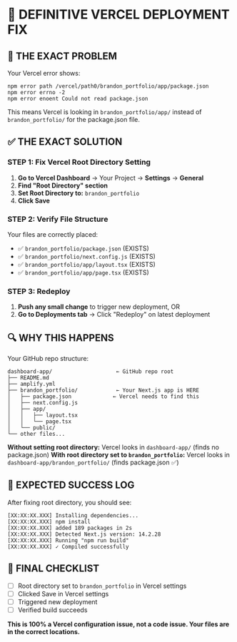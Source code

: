 # 🎯 DEFINITIVE VERCEL DEPLOYMENT FIX

## 🚨 THE EXACT PROBLEM
Your Vercel error shows:
```
npm error path /vercel/path0/brandon_portfolio/app/package.json
npm error errno -2
npm error enoent Could not read package.json
```

This means Vercel is looking in `brandon_portfolio/app/` instead of `brandon_portfolio/` for the package.json file.

## ✅ THE EXACT SOLUTION

### STEP 1: Fix Vercel Root Directory Setting
1. **Go to Vercel Dashboard** → Your Project → **Settings** → **General**
2. **Find "Root Directory" section**
3. **Set Root Directory to:** `brandon_portfolio`
4. **Click Save**

### STEP 2: Verify File Structure
Your files are correctly placed:
- ✅ `brandon_portfolio/package.json` (EXISTS)
- ✅ `brandon_portfolio/next.config.js` (EXISTS)
- ✅ `brandon_portfolio/app/layout.tsx` (EXISTS)
- ✅ `brandon_portfolio/app/page.tsx` (EXISTS)

### STEP 3: Redeploy
1. **Push any small change** to trigger new deployment, OR
2. **Go to Deployments tab** → Click "Redeploy" on latest deployment

## 🔍 WHY THIS HAPPENS
Your GitHub repo structure:
```
dashboard-app/                    ← GitHub repo root
├── README.md
├── amplify.yml
├── brandon_portfolio/            ← Your Next.js app is HERE
│   ├── package.json             ← Vercel needs to find this
│   ├── next.config.js
│   ├── app/
│   │   ├── layout.tsx
│   │   └── page.tsx
│   └── public/
└── other files...
```

**Without setting root directory:** Vercel looks in `dashboard-app/` (finds no package.json)
**With root directory set to `brandon_portfolio`:** Vercel looks in `dashboard-app/brandon_portfolio/` (finds package.json ✅)

## 🎯 EXPECTED SUCCESS LOG
After fixing root directory, you should see:
```
[XX:XX:XX.XXX] Installing dependencies...
[XX:XX:XX.XXX] npm install
[XX:XX:XX.XXX] added 189 packages in 2s
[XX:XX:XX.XXX] Detected Next.js version: 14.2.28
[XX:XX:XX.XXX] Running "npm run build"
[XX:XX:XX.XXX] ✓ Compiled successfully
```

## 🚀 FINAL CHECKLIST
- [ ] Root directory set to `brandon_portfolio` in Vercel settings
- [ ] Clicked Save in Vercel settings
- [ ] Triggered new deployment
- [ ] Verified build succeeds

**This is 100% a Vercel configuration issue, not a code issue. Your files are in the correct locations.**